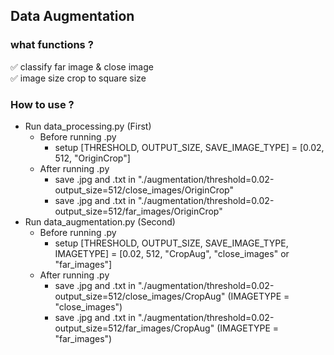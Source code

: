 ## Data Augmentation


### what functions ?

✅ classify far image & close image <br>
✅ image size crop to square size <br>

### How to use ?

* Run data_processing.py (First)
	* Before running .py
		* setup [THRESHOLD, OUTPUT_SIZE, SAVE_IMAGE_TYPE] = [0.02, 512, "OriginCrop"]
	* After running .py
		* save .jpg and .txt in "./augmentation/threshold=0.02-output_size=512/close_images/OriginCrop"
		* save .jpg and .txt in "./augmentation/threshold=0.02-output_size=512/far_images/OriginCrop"
* Run data_augmentation.py (Second)
	* Before running .py
		* setup [THRESHOLD, OUTPUT_SIZE, SAVE_IMAGE_TYPE, IMAGETYPE] = [0.02, 512, "CropAug", "close_images" or "far_images"]
	* After running .py
		* save .jpg and .txt in "./augmentation/threshold=0.02-output_size=512/close_images/CropAug" (IMAGETYPE = "close_images")
		* save .jpg and .txt in "./augmentation/threshold=0.02-output_size=512/far_images/CropAug" (IMAGETYPE = "far_images")
